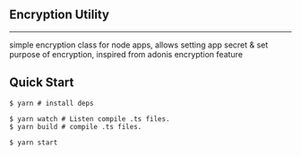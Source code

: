 ## Encryption Utility
---
simple encryption class for node apps, allows setting app secret & set purpose of encryption, inspired from adonis encryption feature

## Quick Start

```shell
$ yarn # install deps

$ yarn watch # Listen compile .ts files.
$ yarn build # compile .ts files.

$ yarn start
```
